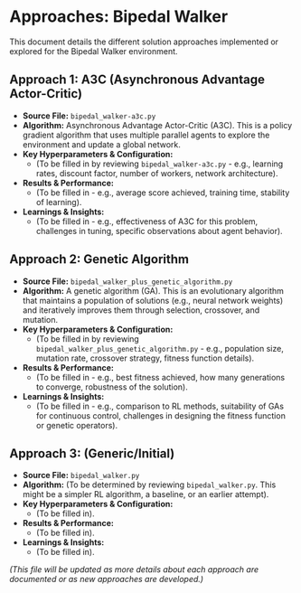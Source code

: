 # Approaches: Bipedal Walker

This document details the different solution approaches implemented or explored for the Bipedal Walker environment.

## Approach 1: A3C (Asynchronous Advantage Actor-Critic)

- **Source File:** `bipedal_walker-a3c.py`
- **Algorithm:** Asynchronous Advantage Actor-Critic (A3C). This is a policy gradient algorithm that uses multiple parallel agents to explore the environment and update a global network.
- **Key Hyperparameters & Configuration:**
    - (To be filled in by reviewing `bipedal_walker-a3c.py` - e.g., learning rates, discount factor, number of workers, network architecture).
- **Results & Performance:**
    - (To be filled in - e.g., average score achieved, training time, stability of learning).
- **Learnings & Insights:**
    - (To be filled in - e.g., effectiveness of A3C for this problem, challenges in tuning, specific observations about agent behavior).

## Approach 2: Genetic Algorithm

- **Source File:** `bipedal_walker_plus_genetic_algorithm.py`
- **Algorithm:** A genetic algorithm (GA). This is an evolutionary algorithm that maintains a population of solutions (e.g., neural network weights) and iteratively improves them through selection, crossover, and mutation.
- **Key Hyperparameters & Configuration:**
    - (To be filled in by reviewing `bipedal_walker_plus_genetic_algorithm.py` - e.g., population size, mutation rate, crossover strategy, fitness function details).
- **Results & Performance:**
    - (To be filled in - e.g., best fitness achieved, how many generations to converge, robustness of the solution).
- **Learnings & Insights:**
    - (To be filled in - e.g., comparison to RL methods, suitability of GAs for continuous control, challenges in designing the fitness function or genetic operators).

## Approach 3: (Generic/Initial)

- **Source File:** `bipedal_walker.py`
- **Algorithm:** (To be determined by reviewing `bipedal_walker.py`. This might be a simpler RL algorithm, a baseline, or an earlier attempt).
- **Key Hyperparameters & Configuration:**
    - (To be filled in).
- **Results & Performance:**
    - (To be filled in).
- **Learnings & Insights:**
    - (To be filled in).

*(This file will be updated as more details about each approach are documented or as new approaches are developed.)*
